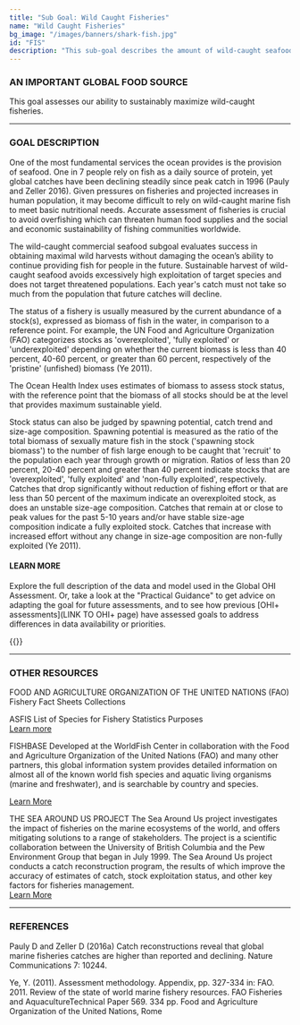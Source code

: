 ```yaml
---
title: "Sub Goal: Wild Caught Fisheries"
name: "Wild Caught Fisheries"
bg_image: "/images/banners/shark-fish.jpg"
id: "FIS"
description: "This sub-goal describes the amount of wild-caught seafood harvested and its sustainability for human consumption. "
---
```


### AN IMPORTANT GLOBAL FOOD SOURCE
This goal assesses our ability to sustainably maximize wild-caught fisheries.


----

### GOAL DESCRIPTION
One of the most fundamental services the ocean provides is the provision of seafood. One in 7 people rely on fish as a daily source of protein, yet global catches have been declining steadily since peak catch in 1996 (Pauly and Zeller 2016). Given pressures on fisheries and projected increases in human population, it may become difficult to rely on wild-caught marine fish to meet basic nutritional needs. Accurate assessment of fisheries is crucial to avoid overfishing which can threaten human food supplies and the social and economic sustainability of fishing communities worldwide. 


The wild-caught commercial seafood subgoal evaluates success in obtaining maximal wild harvests without damaging the ocean’s ability to continue providing fish for people in the future. Sustainable harvest of wild-caught seafood avoids excessively high exploitation of target species and does not target threatened populations. Each year's catch must not take so much from the population that future catches will decline.

The status of a fishery is usually measured by the current abundance of a stock(s), expressed as biomass of fish in the water, in comparison to a reference point.  For example, the UN Food and Agriculture Organization (FAO) categorizes stocks as 'overexploited', 'fully exploited' or 'underexploited' depending on whether the current biomass is less than 40 percent, 40-60 percent, or greater than 60 percent, respectively of the 'pristine' (unfished) biomass (Ye 2011). 

The Ocean Health Index uses estimates of biomass to assess stock status, with the reference point that the biomass of all stocks should be at the level that provides maximum sustainable yield. 

Stock status can also be judged by spawning potential, catch trend and size-age composition. Spawning potential is measured as the ratio of the total biomass of sexually mature fish in the stock  ('spawning stock biomass') to the number of fish large enough to be caught that 'recruit' to the population each year through growth or migration. Ratios of less than 20 percent, 20-40 percent and greater than 40 percent indicate stocks that are 'overexploited', 'fully exploited' and 'non-fully exploited', respectively. Catches that drop significantly without reduction of fishing effort or that are less than 50 percent of the maximum indicate an overexploited stock, as does an unstable size-age composition. Catches that remain at or close to peak values for the past 5-10 years and/or have stable size-age composition indicate a fully exploited stock. Catches that  increase with increased effort without any change in size-age composition are non-fully exploited (Ye 2011). 


#### LEARN MORE
Explore the full description of the data and model used in the Global OHI Assessment. Or, take a look at the "Practical Guidance" to get advice on adapting the goal for future assessments, and to see how previous [OHI+ assessments](LINK TO OHI+ page) have assessed goals to address differences in data availability or priorities.

{{<buttons left_text="OHI Model" left_link="" right_text="Practical Guidance" right_link="" left_icon="/images/misc/microscope-icon.svg" right_icon="/images/misc/directions-icon.svg">}}

----

### OTHER RESOURCES
FOOD AND AGRICULTURE ORGANIZATION OF THE UNITED NATIONS (FAO)
Fishery Fact Sheets Collections 

ASFIS List of Species for Fishery Statistics Purposes     
[Learn more](http://www.fao.org/fishery/collection/asfis/en)

FISHBASE
Developed at the WorldFish Center in collaboration with the Food and Agriculture Organization of the United Nations (FAO) and many other partners, this global information system provides detailed information on almost all of the known world fish species and aquatic living organisms (marine and freshwater), and is searchable by country and species.  

[Learn More](https://www.fishbase.in/home.htm) 

THE SEA AROUND US PROJECT 
The Sea Around Us project investigates the impact of fisheries on the marine ecosystems of the world, and offers mitigating solutions to a range of stakeholders. The project is a scientific collaboration between the University of British Columbia and the Pew Environment Group that began in July 1999. The Sea Around Us  project conducts a catch reconstruction program, the results of which improve the accuracy of estimates of catch, stock exploitation status, and other key factors for fisheries management.  
[Learn More](http://www.seaaroundus.org/articles/)

----

### REFERENCES
Pauly D and Zeller D (2016a) Catch reconstructions reveal that global marine fisheries catches are higher than reported and declining. Nature Communications 7: 10244.

Ye, Y. (2011). Assessment methodology. Appendix, pp. 327-334 in: FAO. 2011. Review of the state of world marine fishery resources. FAO Fisheries and AquacultureTechnical Paper 569. 334 pp. Food and Agriculture Organization of the United Nations, Rome   